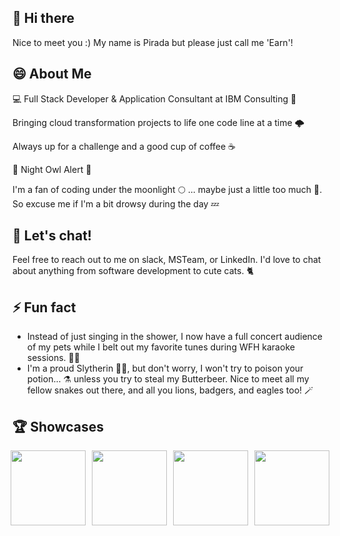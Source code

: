 ## 👋 Hi there

Nice to meet you :) My name is Pirada but please just call me 'Earn'!

## 😄 About Me

💻 Full Stack Developer & Application Consultant at IBM Consulting 💼

Bringing cloud transformation projects to life one code line at a time 🌩️

Always up for a challenge and a good cup of coffee ☕️

🌃 Night Owl Alert 🌃

I'm a fan of coding under the moonlight 🌕 ... maybe just a little too much 🙈. So excuse me if I'm a bit drowsy during the day 💤

## 💬 Let's chat!

Feel free to reach out to me on slack, MSTeam, or LinkedIn. I'd love to chat about anything from software development to cute cats. 🐈 

## ⚡ Fun fact

- Instead of just singing in the shower, I now have a full concert audience of my pets while I belt out my favorite tunes during WFH karaoke sessions. 🎤🎶
- I'm a proud Slytherin 🐍💚, but don't worry, I won't try to poison your potion... ⚗️ unless you try to steal my Butterbeer. Nice to meet all my fellow snakes out there, and all you lions, badgers, and eagles too! 🪄

## 🏆 Showcases

<div style="display: flex; justify-content: center;">
  <img src="https://user-images.githubusercontent.com/102285772/220892743-a020dd08-6440-4ec6-ab37-d473dd6f0338.png" style="width: 120px; height: 120px; margin-right: 10px;">
  <img src="https://user-images.githubusercontent.com/102285772/220892710-2d310280-701d-4ad8-8fc3-99935be152f2.png" style="width: 120px; height: 120px; margin-right: 10px;">
  <img src="https://user-images.githubusercontent.com/102285772/220892570-d8b099a5-09da-4b08-8b46-30f85d457dd4.png" style="width: 120px; height: 120px; margin-right: 10px;">
  <img src="https://user-images.githubusercontent.com/102285772/220892487-5de1c4e5-de16-4872-bbd3-c40309b2314e.png" style="width: 120px; height: 120px;">
</div>

<!--
**ibm-pirada/ibm-pirada** is a ✨ _special_ ✨ repository because its `README.md` (this file) appears on your GitHub profile.

Here are some ideas to get you started:

- 🔭 I’m currently working on ...
- 🌱 I’m currently learning ...
- 👯 I’m looking to collaborate on ...
- 🤔 I’m looking for help with ...
- 💬 Ask me about ...
- 📫 How to reach me: ...
- 😄 Pronouns: ...
- ⚡ Fun fact: ...
-->
